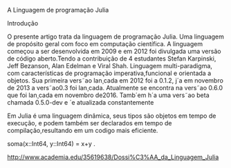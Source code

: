 
A Linguagem de programação Julia

Introdução

O presente artigo trata da linguagem de programação Julia.
Uma linguagem de propósito geral com foco em computação científica.
A linguagem começou a ser desenvolvida em 2009 e em 2012 foi divulgada 
uma versão de código aberto.Tendo a contribuição de 4 estudantes Stefan Karpinski, Jeff Bezanson, Alan Edelman e
Viral Shah.
Linguagem multi-paradigma, com características de programação imperativa,funcional e orientada a objetos.
Sua primeira vers˜ao lan¸cada em 2012 foi a 0.1.2, j´a em novembro de 2013 a vers˜ao0.3 foi lan¸cada. Atualmente se encontra na vers˜ao 0.6.0 que foi lan¸cada em novembro de2016. Tamb´em h´a uma vers˜ao beta chamada 0.5.0-dev e ´e atualizada constantemente

Em Julia é uma linguagem dinâmica, seus tipos são objetos em tempo de execução, e podem também ser declarados em tempo de compilação,resultando em um codigo mais eficiente.

soma(x::Int64, y::Int64) = x+y
.

http://www.academia.edu/35619638/Dossi%C3%AA_da_Linguagem_Julia

